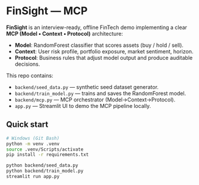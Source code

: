 # FinSight — MCP 

**FinSight** is an interview-ready, offline FinTech demo implementing a clear **MCP (Model • Context • Protocol)** architecture:
- **Model**: RandomForest classifier that scores assets (buy / hold / sell).
- **Context**: User risk profile, portfolio exposure, market sentiment, horizon.
- **Protocol**: Business rules that adjust model output and produce auditable decisions.

This repo contains:
- `backend/seed_data.py` — synthetic seed dataset generator.
- `backend/train_model.py` — trains and saves the RandomForest model.
- `backend/mcp.py` — MCP orchestrator (Model→Context→Protocol).
- `app.py` — Streamlit UI to demo the MCP pipeline locally.

## Quick start

```bash
# Windows (Git Bash)
python -m venv .venv
source .venv/Scripts/activate
pip install -r requirements.txt

python backend/seed_data.py
python backend/train_model.py
streamlit run app.py

